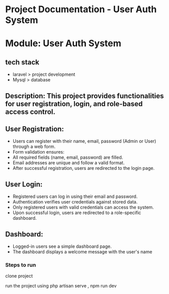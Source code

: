 # Project Documentation - User Auth System
# Module: User Auth System

## tech stack
* laravel > project development
* Mysql > database 

## Description: This project provides functionalities for user registration, login, and role-based access control.

## User Registration:

* Users can register with their name, email, password (Admin or User) through a web form.
* Form validation ensures:
* All required fields (name, email, password) are filled.
* Email addresses are unique and follow a valid format.
* After successful registration, users are redirected to the login page.

## User Login:
* Registered users can log in using their email and password.
* Authentication verifies user credentials against stored data.
* Only registered users with valid credentials can access the system.
* Upon successful login, users are redirected to a role-specific dashboard.


## Dashboard:

* Logged-in users see a simple dashboard page.
* The dashboard displays a welcome message with the user's name 




### Steps to run
clone project

run the project using php artisan serve , npm run dev